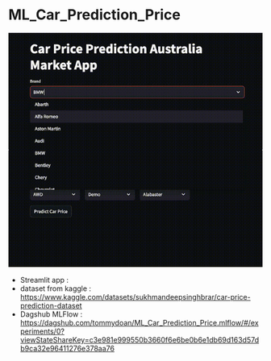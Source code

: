 # ML_Car_Prediction_Price
![](https://github.com/RickyDoan/ML_Car_Prediction_Price/blob/main/car-pred.gif)
* Streamlit app : 
* dataset from kaggle : https://www.kaggle.com/datasets/sukhmandeepsinghbrar/car-price-prediction-dataset
* Dagshub MLFlow : https://dagshub.com/tommydoan/ML_Car_Prediction_Price.mlflow/#/experiments/0?viewStateShareKey=c3e981e999550b3660f6e6be0b6e1db69d163d57db9ca32e96411276e378aa76

